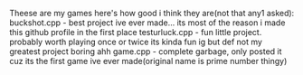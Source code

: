 Theese are my games here's how good i think they are(not that any1 asked):
  buckshot.cpp - best project ive ever made... its most of the reason i made this github profile in the first place
  testurluck.cpp - fun little project. probably worth playing once or twice its kinda fun ig but def not my greatest project
  boring ahh game.cpp - complete garbage, only posted it cuz its the first game ive ever made(original name is prime number thingy)
  
